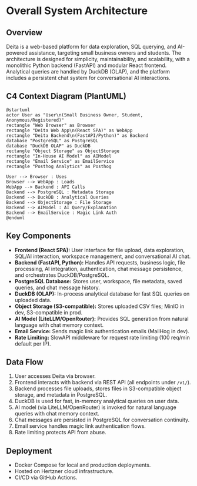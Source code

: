 # Overall System Architecture

## Overview

Deita is a web-based platform for data exploration, SQL querying, and AI-powered assistance, targeting small business owners and students. The architecture is designed for simplicity, maintainability, and scalability, with a monolithic Python backend (FastAPI) and modular React frontend. Analytical queries are handled by DuckDB (OLAP), and the platform includes a persistent chat system for conversational AI interactions.

## C4 Context Diagram (PlantUML)

```plantuml
@startuml
actor User as "User\n(Small Business Owner, Student, Anonymous/Registered)"
rectangle "Web Browser" as Browser
rectangle "Deita Web App\n(React SPA)" as WebApp
rectangle "Deita Backend\n(FastAPI/Python)" as Backend
database "PostgreSQL" as PostgreSQL
database "DuckDB OLAP" as DuckDB
rectangle "Object Storage" as ObjectStorage
rectangle "In-House AI Model" as AIModel
rectangle "Email Service" as EmailService
rectangle "Posthog Analytics" as Posthog

User --> Browser : Uses
Browser --> WebApp : Loads
WebApp --> Backend : API Calls
Backend --> PostgreSQL : Metadata Storage
Backend --> DuckDB : Analytical Queries
Backend --> ObjectStorage : File Storage
Backend --> AIModel : AI Query/Explanation
Backend --> EmailService : Magic Link Auth
@enduml
```

## Key Components

- **Frontend (React SPA):** User interface for file upload, data exploration, SQL/AI interaction, workspace management, and conversational AI chat.
- **Backend (FastAPI, Python):** Handles API requests, business logic, file processing, AI integration, authentication, chat message persistence, and orchestrates DuckDB/PostgreSQL.
- **PostgreSQL Database:** Stores user, workspace, file metadata, saved queries, and chat message history.
- **DuckDB (OLAP):** In-process analytical database for fast SQL queries on uploaded data.
- **Object Storage (S3-compatible):** Stores uploaded CSV files; MinIO in dev, S3-compatible in prod.
- **AI Model (LiteLLM/OpenRouter):** Provides SQL generation from natural language with chat memory context.
- **Email Service:** Sends magic link authentication emails (MailHog in dev).
- **Rate Limiting:** SlowAPI middleware for request rate limiting (100 req/min default per IP).

## Data Flow

1. User accesses Deita via browser.
2. Frontend interacts with backend via REST API (all endpoints under `/v1/`).
3. Backend processes file uploads, stores files in S3-compatible object storage, and metadata in PostgreSQL.
4. DuckDB is used for fast, in-memory analytical queries on user data.
5. AI model (via LiteLLM/OpenRouter) is invoked for natural language queries with chat memory context.
6. Chat messages are persisted in PostgreSQL for conversation continuity.
7. Email service handles magic link authentication flows.
8. Rate limiting protects API from abuse.

## Deployment

- Docker Compose for local and production deployments.
- Hosted on Hertzner cloud infrastructure.
- CI/CD via GitHub Actions.
